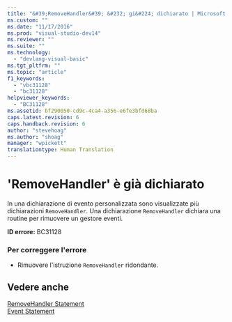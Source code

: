 ```yaml
---
title: "&#39;RemoveHandler&#39; &#232; gi&#224; dichiarato | Microsoft Docs"
ms.custom: ""
ms.date: "11/17/2016"
ms.prod: "visual-studio-dev14"
ms.reviewer: ""
ms.suite: ""
ms.technology: 
  - "devlang-visual-basic"
ms.tgt_pltfrm: ""
ms.topic: "article"
f1_keywords: 
  - "vbc31128"
  - "bc31128"
helpviewer_keywords: 
  - "BC31128"
ms.assetid: bf290050-cd9c-4ca4-a356-e6fe3bfd68ba
caps.latest.revision: 6
caps.handback.revision: 6
author: "stevehoag"
ms.author: "shoag"
manager: "wpickett"
translationtype: Human Translation
---
```

# &#39;RemoveHandler&#39; &#232; gi&#224; dichiarato
In una dichiarazione di evento personalizzata sono visualizzate più dichiarazioni `RemoveHandler`. Una dichiarazione `RemoveHandler` dichiara una routine per rimuovere un gestore eventi.  
  
 **ID errore:** BC31128  
  
### Per correggere l'errore  
  
-   Rimuovere l'istruzione `RemoveHandler` ridondante.  
  
## Vedere anche  
 [RemoveHandler Statement](../../visual-basic/language-reference/statements/removehandler-statement.md)   
 [Event Statement](../../visual-basic/language-reference/statements/event-statement.md)